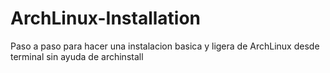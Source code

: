 # ArchLinux-Installation
Paso a paso para hacer una instalacion basica y ligera de ArchLinux desde terminal sin ayuda de archinstall
